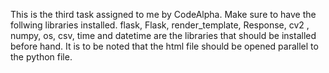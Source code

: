 This is the third task assigned to me by CodeAlpha. Make sure to have the follwing libraries installed. flask, Flask, render_template, Response, cv2 , numpy, os, csv, time and datetime are the libraries that should be installed before hand. It is to be noted that the html file should be opened parallel to the python file. 
